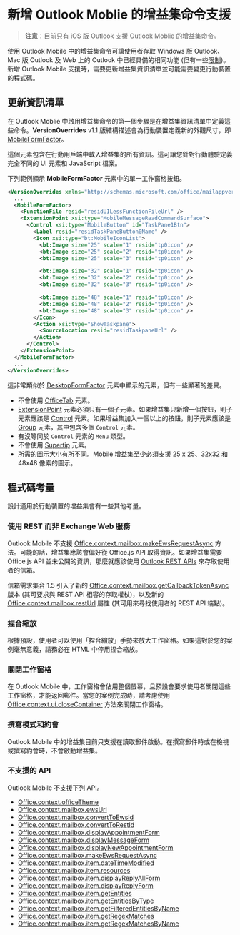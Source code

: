 # <a name="add-support-for-add-in-commands-for-outlook-mobile"></a>新增 Outlook Moblie 的增益集命令支援

> **注意**：目前只有 iOS 版 Outlook 支援 Outlook Moblie 的增益集命令。

使用 Outlook Mobile 中的增益集命令可讓使用者存取 Windows 版 Outlook、Mac 版 Outlook 及 Web 上的 Outlook 中已經具備的相同功能 (但有一些[限制](#code-considerations))。新增 Outlook Mobile 支援時，需要更新增益集資訊清單並可能需要變更行動裝置的程式碼。

## <a name="updating-the-manifest"></a>更新資訊清單

在 Outlook Moblie 中啟用增益集命令的第一個步驟是在增益集資訊清單中定義這些命令。**VersionOverrides** v1.1 版結構描述會為行動裝置定義新的外觀尺寸，即 [MobileFormFactor](../../reference/manifest/mobileformfactor.md)。

這個元素包含在行動用戶端中載入增益集的所有資訊。這可讓您針對行動體驗定義完全不同的 UI 元素和 JavaScript 檔案。

下列範例顯示 **MobileFormFactor** 元素中的單一工作窗格按鈕。

```xml
<VersionOverrides xmlns="http://schemas.microsoft.com/office/mailappversionoverrides/1.1" xsi:type="VersionOverridesV1_1">
  ...
  <MobileFormFactor>
    <FunctionFile resid="residUILessFunctionFileUrl" />
    <ExtensionPoint xsi:type="MobileMessageReadCommandSurface">
      <Control xsi:type="MobileButton" id="TaskPane1Btn">
        <Label resid="residTaskPaneButton0Name" />
        <Icon xsi:type="bt:MobileIconList">
          <bt:Image size="25" scale="1" resid="tp0icon" />
          <bt:Image size="25" scale="2" resid="tp0icon" />
          <bt:Image size="25" scale="3" resid="tp0icon" />

          <bt:Image size="32" scale="1" resid="tp0icon" />
          <bt:Image size="32" scale="2" resid="tp0icon" />
          <bt:Image size="32" scale="3" resid="tp0icon" />

          <bt:Image size="48" scale="1" resid="tp0icon" />
          <bt:Image size="48" scale="2" resid="tp0icon" />
          <bt:Image size="48" scale="3" resid="tp0icon" />
        </Icon>
        <Action xsi:type="ShowTaskpane">
          <SourceLocation resid="residTaskpaneUrl" />
        </Action>
      </Control>
    </ExtensionPoint>
  </MobileFormFactor>
  ...
</VersionOverrides>
```

這非常類似於 [DesktopFormFactor](../../reference/manifest/desktopformfactor.md) 元素中顯示的元素，但有一些顯著的差異。

- 不會使用 [OfficeTab](../../reference/manifest/officetab.md) 元素。
- [ExtensionPoint](../../reference/manifest/exensionpoint.md) 元素必須只有一個子元素。如果增益集只新增一個按鈕，則子元素應該是 [Control](../../reference/manifest/control.md) 元素。如果增益集加入一個以上的按鈕，則子元素應該是 [Group](../../reference/manifest/group.md) 元素，其中包含多個 `Control` 元素。
- 有沒等同於 `Control` 元素的 `Menu` 類型。
- 不會使用 [Supertip](../../reference/manifest/supertip.md) 元素。
- 所需的圖示大小有所不同。Mobile 增益集至少必須支援 25 x 25、32x32 和 48x48 像素的圖示。

## <a name="code-considerations"></a>程式碼考量

設計適用於行動裝置的增益集會有一些其他考量。

### <a name="use-rest-instead-of-exchange-web-services"></a>使用 REST 而非 Exchange Web 服務

Outlook Mobile 不支援 [Office.context.mailbox.makeEwsRequestAsync](../../reference/outlook/Office.context.mailbox.md) 方法。可能的話，增益集應該會偏好從 Office.js API 取得資訊。如果增益集需要 Office.js API 並未公開的資訊，那麼就應該使用 [Outlook REST APIs](https://dev.outlook.com/restapi/reference) 來存取使用者的信箱。 

信箱需求集合 1.5 引入了新的 [Office.context.mailbox.getCallbackTokenAsync](https://dev.outlook.com/reference/add-ins/1.5/Office.context.mailbox.html#getCallbackTokenAsync) 版本 (其可要求與 REST API 相容的存取權杖)，以及新的 [Office.context.mailbox.restUrl](https://dev.outlook.com/reference/add-ins/1.5/Office.context.mailbox.html#restUrl) 屬性 (其可用來尋找使用者的 REST API 端點)。

### <a name="pinch-zoom"></a>捏合縮放

根據預設，使用者可以使用「捏合縮放」手勢來放大工作窗格。如果這對於您的案例毫無意義，請務必在 HTML 中停用捏合縮放。

### <a name="closing-taskpanes"></a>關閉工作窗格

在 Outlook Mobile 中，工作窗格會佔用整個螢幕，且預設會要求使用者關閉這些工作窗格，才能返回郵件。當您的案例完成時，請考慮使用 [Office.context.ui.closeContainer](https://dev.outlook.com/reference/add-ins/1.5/Office.context.ui.html#closeContainer) 方法來關閉工作窗格。

### <a name="compose-mode-and-appointments"></a>撰寫模式和約會

Outlook Mobile 中的增益集目前只支援在讀取郵件啟動。在撰寫郵件時或在檢視或撰寫約會時，不會啟動增益集。

### <a name="unsupported-apis"></a>不支援的 API

Outlook Mobile 不支援下列 API。

  - [Office.context.officeTheme](../../reference/outlook/Office.context.md)
  - [Office.context.mailbox.ewsUrl](../../reference/outlook/Office.context.mailbox.md)
  - [Office.context.mailbox.convertToEwsId](../../reference/outlook/Office.context.mailbox.md)
  - [Office.context.mailbox.convertToRestId](../../reference/outlook/Office.context.mailbox.md)
  - [Office.context.mailbox.displayAppointmentForm](../../reference/outlook/Office.context.mailbox.md)
  - [Office.context.mailbox.displayMessageForm](../../reference/outlook/Office.context.mailbox.md)
  - [Office.context.mailbox.displayNewAppointmentForm](../../reference/outlook/Office.context.mailbox.md)
  - [Office.context.mailbox.makeEwsRequestAsync](../../reference/outlook/Office.context.mailbox.md)
  - [Office.context.mailbox.item.dateTimeModified](../../reference/outlook/Office.context.mailbox.item.md)
  - [Office.context.mailbox.item.resources](../../reference/outlook/Office.context.mailbox.item.md)
  - [Office.context.mailbox.item.displayReplyAllForm](../../reference/outlook/Office.context.mailbox.item.md)
  - [Office.context.mailbox.item.displayReplyForm](../../reference/outlook/Office.context.mailbox.item.md)
  - [Office.context.mailbox.item.getEntities](../../reference/outlook/Office.context.mailbox.item.md)
  - [Office.context.mailbox.item.getEntitiesByType](../../reference/outlook/Office.context.mailbox.item.md)
  - [Office.context.mailbox.item.getFilteredEntitiesByName](../../reference/outlook/Office.context.mailbox.item.md)
  - [Office.context.mailbox.item.getRegexMatches](../../reference/outlook/Office.context.mailbox.item.md)
  - [Office.context.mailbox.item.getRegexMatchesByName](../../reference/outlook/Office.context.mailbox.item.md)